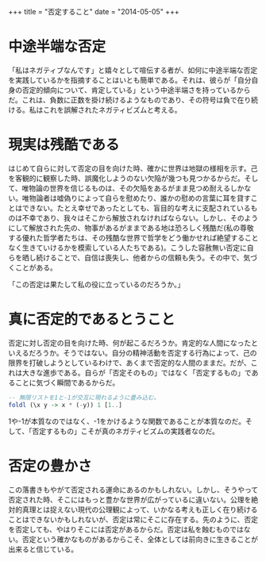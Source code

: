 +++
title = "否定すること"
date = "2014-05-05"
+++

# 中途半端な否定

「私はネガティブなんです」と嬉々として喧伝する者が、如何に中途半端な否定を実践しているかを指摘することはいとも簡単である。それは、彼らが「自分自身の否定的傾向について、肯定している」という中途半端さを持っているからだ。これは、負数に正数を掛け続けるようなものであり、その符号は負で在り続ける。私はこれを誤解されたネガティビズムと考える。

# 現実は残酷である

はじめて自らに対して否定の目を向けた時、確かに世界は地獄の様相を示す。己を客観的に観察した時、誤魔化しようのない欠陥が幾つも見つかるからだ。そして、唯物論の世界を信じるものは、その欠陥をあるがまま見つめ耐えるしかない。唯物論者は嘘偽りによって自らを慰めたり、誰かの慰めの言葉に耳を貸すことはできない。たとえ幸せであったとしても、盲目的な考えに支配されているものは不幸であり、我々はそこから解放されなければならない。しかし、そのようにして解放された先の、物事があるがままである地は恐ろしく残酷だ(私の尊敬する優れた哲学者たちは、その残酷な世界で哲学をどう働かせれば絶望することなく生きていけるかを模索している人たちである)。こうした容赦無い否定に自らを晒し続けることで、自信は喪失し、他者からの信頼も失う。その中で、気づくことがある。

「この否定は果たして私の役に立っているのだろうか。」

# 真に否定的であるとうこと

否定に対し否定の目を向けた時、何が起こるだろうか。肯定的な人間になったといえるだろうか。そうではない。自分の精神活動を否定する行為によって、己の限界を打破しようとしているわけで、あくまで否定的な人間のままだ。だが、これは大きな進歩である。自らが「否定そのもの」ではなく「否定するもの」であることに気づく瞬間であるからだ。

```haskell
-- 無限リストを1と-1が交互に現れるように畳み込む。
foldl (\x y -> x * (-y)) 1 [1..]
```

1や-1が本質なのではなく、-1をかけるような関数であることが本質なのだ。そして、「否定するもの」こそが真のネガティビズムの実践者なのだ。

# 否定の豊かさ

この落書きもやがて否定される運命にあるのかもしれない。しかし、そうやって否定された時、そこにはもっと豊かな世界が広がっているに違いない。公理を絶対的真理とは捉えない現代の公理観によって、いかなる考えも正しく在り続けることはできないかもしれないが、否定は常にそこに存在する。先のように、否定を否定しても、やはりそこには否定があるからだ。否定は私を蝕むものではない。否定という確かなものがあるからこそ、全体としては前向きに生きることが出来ると信じている。

